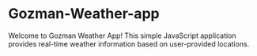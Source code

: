 # Gozman-Weather-app
Welcome to Gozman Weather App! This simple JavaScript application provides real-time weather information based on user-provided locations.
